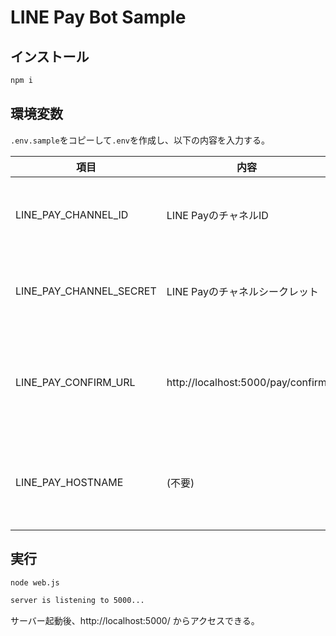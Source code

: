 # LINE Pay Bot Sample

## インストール

```bash
npm i
```

## 環境変数

`.env.sample`をコピーして`.env`を作成し、以下の内容を入力する。

| 項目 | 内容 | 備考 |
| -- | -- | -- |
| LINE_PAY_CHANNEL_ID | LINE PayのチャネルID | LINE Pay管理画面から取得可能 |
| LINE_PAY_CHANNEL_SECRET | LINE Payのチャネルシークレット | LINE Pay管理画面から取得可能 |
| LINE_PAY_CONFIRM_URL | http://localhost:5000/pay/confirm | herokuなどにデプロイする場合は変更する |
| LINE_PAY_HOSTNAME | (不要) | プロキシを使用する場合は入力する |

## 実行

```bash
node web.js

server is listening to 5000...
```

サーバー起動後、http://localhost:5000/ からアクセスできる。